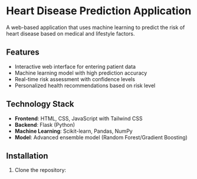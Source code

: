 # Heart Disease Prediction Application

A web-based application that uses machine learning to predict the risk of heart disease based on medical and lifestyle factors.

## Features

- Interactive web interface for entering patient data
- Machine learning model with high prediction accuracy
- Real-time risk assessment with confidence levels
- Personalized health recommendations based on risk level

## Technology Stack

- **Frontend**: HTML, CSS, JavaScript with Tailwind CSS
- **Backend**: Flask (Python)
- **Machine Learning**: Scikit-learn, Pandas, NumPy
- **Model**: Advanced ensemble model (Random Forest/Gradient Boosting)

## Installation

1. Clone the repository: